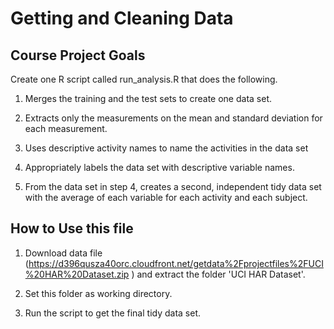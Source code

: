 # Getting and Cleaning Data 

## Course Project Goals

Create one R script called run_analysis.R that does the following. 

1. Merges the training and the test sets to create one data set.

2. Extracts only the measurements on the mean and standard deviation for each measurement. 

3. Uses descriptive activity names to name the activities in the data set

4. Appropriately labels the data set with descriptive variable names. 

5. From the data set in step 4, creates a second, independent tidy data set with the average of each variable for each activity and each subject.

## How to Use this file

1. Download data file (https://d396qusza40orc.cloudfront.net/getdata%2Fprojectfiles%2FUCI%20HAR%20Dataset.zip ) and extract the folder 'UCI HAR Dataset'.

2. Set this folder as working directory.

3. Run the script to get the final tidy data set. 


